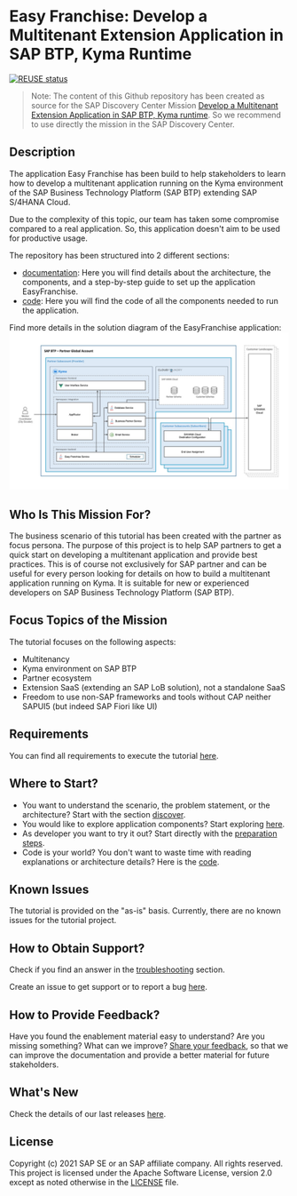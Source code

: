 # Easy Franchise: Develop a Multitenant Extension Application in SAP BTP, Kyma Runtime

[![REUSE status](https://api.reuse.software/badge/github.com/SAP-samples/btp-kyma-multitenant-extension)](https://api.reuse.software/info/github.com/SAP-samples/btp-kyma-multitenant-extension)

> Note: The content of this Github repository has been created as source for the SAP Discovery Center Mission [Develop a Multitenant Extension Application in SAP BTP, Kyma runtime](https://discovery-center.cloud.sap/missiondetail/3683/3726/). So we recommend to use directly the mission in the SAP Discovery Center.

## Description

The application Easy Franchise has been build to help stakeholders to learn how to develop a multitenant application running on the Kyma environment of the SAP Business Technology Platform (SAP BTP) extending SAP S/4HANA Cloud.

Due to the complexity of this topic, our team has taken some compromise compared to a real application. So, this application doesn't aim to be used for productive usage.

The repository has been structured into 2 different sections:
* [documentation](/documentation/README.md): Here you will find details about the architecture, the components, and a step-by-step guide to set up the application EasyFranchise.
* [code](/code/README.md): Here you will find the code of all the components needed to run the application.

Find more details in the solution diagram of the EasyFranchise application:
![](documentation/images/easyfranchise-diagrams/Slide4.jpeg)

## Who Is This Mission For?

The business scenario of this tutorial has been created with the partner as focus persona. The purpose of this project is to help SAP partners to get a quick start on developing a multitenant application and provide best practices.
This is of course not exclusively for SAP partner and can be useful for every person looking for details on how to build a multitenant application running on Kyma. It is suitable for new or experienced developers on SAP Business Technology Platform (SAP BTP).

## Focus Topics of the Mission

The tutorial focuses on the following aspects:
- Multitenancy
- Kyma environment on SAP BTP
- Partner ecosystem
- Extension SaaS (extending an SAP LoB solution), not a standalone SaaS
- Freedom to use non-SAP frameworks and tools without CAP neither SAPUI5 (but indeed SAP Fiori like UI)

## Requirements

You can find all requirements to execute the tutorial [here](/documentation/discover/prerequisites/README.md).

## Where to Start?

* You want to understand the scenario, the problem statement, or the architecture? Start with the section [discover](/documentation/discover/README.md).
* You would like to explore application components? Start exploring [here](/documentation/explore/README.md).
* As developer you want to try it out? Start directly with the [preparation steps](/documentation/prepare/README.md).
* Code is your world? You don't want to waste time with reading explanations or architecture details? Here is the [code](/code/README.md).

## Known Issues

The tutorial is provided on the "as-is" basis. Currently, there are no known issues for the tutorial project.

## How to Obtain Support?

Check if you find an answer in the [troubleshooting](/documentation/troubleshooting/README.md) section.

Create an issue to get support or to report a bug [here](https://github.com/SAP-samples/btp-kyma-multitenant-extension/issues/new/choose).

## How to Provide Feedback?

Have you found the enablement material easy to understand? Are you missing something? What can we improve? [Share your feedback](https://github.com/SAP-samples/btp-kyma-multitenant-extension/issues/new/choose), so that we can improve the documentation and provide a better material for future stakeholders.

## What's New

Check the details of our last releases [here](/documentation/discover/whats-new/README.md).

## License

Copyright (c) 2021 SAP SE or an SAP affiliate company. All rights reserved. This project is licensed under the Apache Software License, version 2.0 except as noted otherwise in the [LICENSE](LICENSES/Apache-2.0.txt) file.
